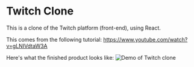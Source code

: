 # Twitch Clone

This is a clone of the Twitch platform (front-end), using React.

This comes from the following tutorial: https://www.youtube.com/watch?v=gLNIVdtaW3A

Here's what the finished product looks like: ![Demo of Twitch clone](media/twitch-clone-demo.gif)

